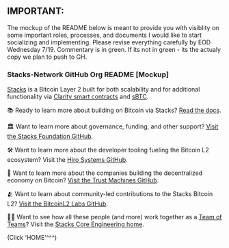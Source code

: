 ## IMPORTANT:

The mockup of the README below is meant to provide you with visiblity on some important roles, processes, and documents ​I would like to start socializing and implementing.  Please revise everything carefully by EOD Wednesday 7/19.  Commentary is in green.  If its not in green - its the actualy copy we plan to push to GH.

### Stacks-Network GitHub Org README [Mockup]

[Stacks](https://www.stacks.co/) is a Bitcoin Layer 2 built for both scalability and for additional functionality via [Clarity smart contracts](https://clarity-lang.org/) and [sBTC](https://sbtc.tech/).

📚 Ready to learn more about building on Bitcoin via Stacks? [Read the docs](https://docs.stacks.co/docs/intro).

🏛️ Want to learn more about governance, funding, and other support? [Visit the Stacks Foundation GitHub](https://github.com/stacksgov).

🛠️ Want to learn more about the developer tooling fueling the Bitcoin L2 ecosystem? Visit the [Hiro Systems GitHub](https://github.com/hirosystems).

🌆 Want to learn more about the companies building the decentralized economy on Bitcoin? [Visit the Trust Machines GitHub](https://github.com/Trust-Machines).

🫂 Want to learn about community-led contributions to the Stacks Bitcoin L2? [Visit the BitcoinL2 Labs GitHub](https://github.com/BitcoinL2-Labs).

👨‍🌾 Want to see how all these people (and more) work together as a [Team of Teams](https://www.mcchrystalgroup.com/insights/what-kind-of-leader-can-lead-a-team-of-teams-the-6-principles-of-leading-like-a-gardener/)? Visit the [Stacks Core Engineering home](https://app.skiff.com/docs/878d65b7-cad7-4b03-8234-330eda66a175#s5ILCQFYf+jv+aRg0joWaGApPx5x1am1PXbYJd5H8Ck=). 

(Click ‘HOME’^^^)

